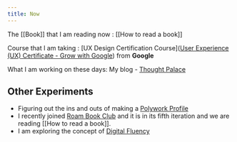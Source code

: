 ```yaml
---
title: Now
---
```


The [[Book]] that I am reading now : [[How to read a book]]


Course that I am taking : [UX Design Certification Course]([User Experience (UX) Certificate - Grow with Google](https://grow.google/uxdesign/#?modal_active=none)) from **Google**

What I am working on these days: My blog - [Thought Palace](https://blog.rahulrajeev.net)


## Other Experiments

- Figuring out the ins and outs of making a [Polywork Profile](https://updates.rahulrajeev.net/)
- I recently joined [ Roam Book Club]((https://twitter.com/roambookclub?lang=en)) and it is in its fifth iteration and we are reading [[How to read a book]]. 
- I am exploring the concept of [Digital Fluency](https://digitalproductivity.coach/)

  
  
  
  
  